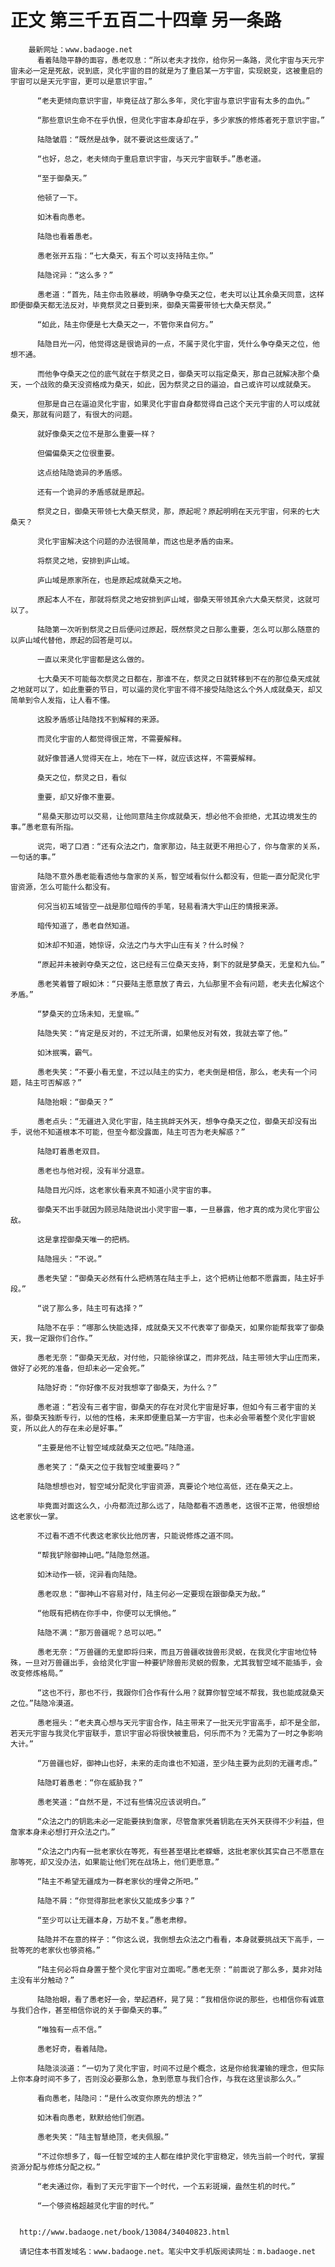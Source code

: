 # 正文 第三千五百二十四章 另一条路
        最新网址：www.badaoge.net
          看着陆隐平静的面容，愚老叹息：“所以老夫才找你，给你另一条路，灵化宇宙与天元宇宙未必一定是死敌，说到底，灵化宇宙的目的就是为了重启某一方宇宙，实现蜕变，这被重启的宇宙可以是天元宇宙，更可以是意识宇宙。”
      
          “老夫更倾向意识宇宙，毕竟征战了那么多年，灵化宇宙与意识宇宙有太多的血仇。”
      
          “那些意识生命不在乎仇恨，但灵化宇宙本身却在乎，多少家族的修炼者死于意识宇宙。”
      
          陆隐皱眉：“既然是战争，就不要说这些废话了。”
      
          “也好，总之，老夫倾向于重启意识宇宙，与天元宇宙联手。”愚老道。
      
          “至于御桑天。”
      
          他顿了一下。
      
          如沐看向愚老。
      
          陆隐也看着愚老。
      
          愚老张开五指：“七大桑天，有五个可以支持陆主你。”
      
          陆隐诧异：“这么多？”
      
          愚老道：“首先，陆主你击败暴岐，明确争夺桑天之位，老夫可以让其余桑天同意，这样即便御桑天都无法反对，毕竟祭灵之日要到来，御桑天需要带领七大桑天祭灵。”
      
          “如此，陆主你便是七大桑天之一，不管你来自何方。”
      
          陆隐目光一闪，他觉得这是很诡异的一点，不属于灵化宇宙，凭什么争夺桑天之位，他想不通。
      
          而他争夺桑天之位的底气就在于祭灵之日，御桑天可以指定桑天，那自己就解决那个桑天，一个战败的桑天没资格成为桑天，如此，因为祭灵之日的逼迫，自己或许可以成就桑天。
      
          但那是自己在逼迫灵化宇宙，如果灵化宇宙自身都觉得自己这个天元宇宙的人可以成就桑天，那就有问题了，有很大的问题。
      
          就好像桑天之位不是那么重要一样？
      
          但偏偏桑天之位很重要。
      
          这点给陆隐诡异的矛盾感。
      
          还有一个诡异的矛盾感就是原起。
      
          祭灵之日，御桑天带领七大桑天祭灵，那，原起呢？原起明明在天元宇宙，何来的七大桑天？
      
          灵化宇宙解决这个问题的办法很简单，而这也是矛盾的由来。
      
          将祭灵之地，安排到庐山域。
      
          庐山域是原家所在，也是原起成就桑天之地。
      
          原起本人不在，那就将祭灵之地安排到庐山域，御桑天带领其余六大桑天祭灵，这就可以了。
      
          陆隐第一次听到祭灵之日后便问过原起，既然祭灵之日那么重要，怎么可以那么随意的以庐山域代替他，原起的回答是可以。
      
          一直以来灵化宇宙都是这么做的。
      
          七大桑天不可能每次祭灵之日都在，那谁不在，祭灵之日就转移到不在的那位桑天成就之地就可以了，如此重要的节日，可以逼的灵化宇宙不得不接受陆隐这么个外人成就桑天，却又简单到令人发指，让人看不懂。
      
          这股矛盾感让陆隐找不到解释的来源。
      
          而灵化宇宙的人都觉得很正常，不需要解释。
      
          就好像普通人觉得天在上，地在下一样，就应该这样，不需要解释。
      
          桑天之位，祭灵之日，看似
      
          重要，却又好像不重要。
      
          “易桑天那边可以交易，让他同意陆主你成就桑天，想必他不会拒绝，尤其边境发生的事。”愚老意有所指。
      
          说完，喝了口酒：“还有众法之门，詹家那边，陆主就更不用担心了，你与詹家的关系，一句话的事。”
      
          陆隐不意外愚老能看透他与詹家的关系，智空域看似什么都没有，但能一直分配灵化宇宙资源，怎么可能什么都没有。
      
          何况当初五域皆空一战是那位暗传的手笔，轻易看清大宇山庄的情报来源。
      
          暗传知道了，愚老自然知道。
      
          如沐却不知道，她惊讶，众法之门与大宇山庄有关？什么时候？
      
          “原起并未被剥夺桑天之位，这已经有三位桑天支持，剩下的就是梦桑天，无皇和九仙。”
      
          愚老笑着瞥了眼如沐：“只要陆主愿意放了青云，九仙那里不会有问题，老夫去化解这个矛盾。”
      
          “梦桑天的立场未知，无皇嘛。”
      
          陆隐失笑：“肯定是反对的，不过无所谓，如果他反对有效，我就去宰了他。”
      
          如沐抿嘴，霸气。
      
          愚老失笑：“不要小看无皇，不过以陆主的实力，老夫倒是相信，那么，老夫有一个问题，陆主可否解惑？”
      
          陆隐抬眼：“御桑天？”
      
          愚老点头：“无疆进入灵化宇宙，陆主挑衅天外天，想争夺桑天之位，御桑天却没有出手，说他不知道根本不可能，但至今都没露面，陆主可否为老夫解惑？”
      
          陆隐盯着愚老双目。
      
          愚老也与他对视，没有半分退意。
      
          陆隐目光闪烁，这老家伙看来真不知道小灵宇宙的事。
      
          御桑天不出手就因为顾忌陆隐说出小灵宇宙一事，一旦暴露，他才真的成为灵化宇宙公敌。
      
          这是拿捏御桑天唯一的把柄。
      
          陆隐摇头：“不说。”
      
          愚老失望：“御桑天必然有什么把柄落在陆主手上，这个把柄让他都不愿露面，陆主好手段。”
      
          “说了那么多，陆主可有选择？”
      
          陆隐不在乎：“哪那么快能选择，成就桑天又不代表宰了御桑天，如果你能帮我宰了御桑天，我一定跟你们合作。”
      
          愚老无奈：“御桑天无敌，对付他，只能徐徐谋之，而非死战，陆主带领大宇山庄而来，做好了必死的准备，但却未必一定会死。”
      
          陆隐好奇：“你好像不反对我想宰了御桑天，为什么？”
      
          愚老道：“若没有三者宇宙，御桑天的存在对灵化宇宙是好事，但如今有三者宇宙的关系，御桑天独断专行，以他的性格，未来即便重启某一方宇宙，也未必会带着整个灵化宇宙蜕变，所以此人的存在未必是好事。”
      
          “主要是他不让智空域成就桑天之位吧。”陆隐道。
      
          愚老笑了：“桑天之位于我智空域重要吗？”
      
          陆隐想想也对，智空域分配灵化宇宙资源，真要论个地位高低，还在桑天之上。
      
          毕竟面对面这么久，小舟都流过那么远了，陆隐都看不透愚老，这很不正常，他很想给这老家伙一掌。
      
          不过看不透不代表这老家伙比他厉害，只能说修炼之道不同。
      
          “帮我铲除御神山吧。”陆隐忽然道。
      
          如沐动作一顿，诧异看向陆隐。
      
          愚老叹息：“御神山不容易对付，陆主何必一定要现在跟御桑天为敌。”
      
          “他既有把柄在你手中，你便可以无惧他。”
      
          陆隐不满：“那万兽疆呢？总可以吧。”
      
          愚老无奈：“万兽疆的无皇即将归来，而且万兽疆收拢兽形灵蜕，在我灵化宇宙地位特殊，一旦对万兽疆出手，会给灵化宇宙一种要铲除兽形灵蜕的假象，尤其我智空域不能插手，会改变修炼格局。”
      
          “这也不行，那也不行，我跟你们合作有什么用？就算你智空域不帮我，我也能成就桑天之位。”陆隐冷漠道。
      
          愚老摇头：“老夫真心想与天元宇宙合作，陆主带来了一批天元宇宙高手，却不是全部，若天元宇宙与我灵化宇宙联手，意识宇宙必将很快被重启，何乐而不为？无需为了一时之争影响大计。”
      
          “万兽疆也好，御神山也好，未来的走向谁也不知道，至少陆主要为此刻的无疆考虑。”
      
          陆隐盯着愚老：“你在威胁我？”
      
          愚老笑道：“自然不是，不过有些情况应该说明白。”
      
          “众法之门的钥匙未必一定能要挟到詹家，尽管詹家凭着钥匙在天外天获得不少利益，但詹家本身未必想打开众法之门。”
      
          “众法之门内有一批老家伙在等死，有些甚至堪比老蝾螈，这批老家伙其实自己不愿意在那等死，却又没办法，如果能让他们死在战场上，他们更愿意。”
      
          “陆主不希望无疆成为一群老家伙的埋骨之所吧。”
      
          陆隐不屑：“你觉得那批老家伙又能成多少事？”
      
          “至少可以让无疆本身，万劫不复。”愚老肃穆。
      
          陆隐并不在意的样子：“你这么说，我倒想去众法之门看看，本身就要挑战天下高手，一批等死的老家伙也够资格。”
      
          “陆主何必将自身置于整个灵化宇宙对立面呢。”愚老无奈：“前面说了那么多，莫非对陆主没有半分触动？”
      
          陆隐抬眼，看了愚老好一会，举起酒杯，晃了晃：“我相信你说的那些，也相信你有诚意与我们合作，甚至相信你说的关于御桑天的事。”
      
          “唯独有一点不信。”
      
          愚老好奇，看着陆隐。
      
          陆隐淡淡道：“一切为了灵化宇宙，时间不过是个概念，这是你给我灌输的理念，但实际上你本身时间不多了，否则没必要那么急，急到愿意与我们合作，与我在这里谈那么久。”
      
          看向愚老，陆隐问：“是什么改变你原先的想法？”
      
          如沐看向愚老，默默给他们倒酒。
      
          愚老失笑：“陆主智慧绝顶，老夫佩服。”
      
          “不过你想多了，每一任智空域的主人都在维护灵化宇宙稳定，领先当前一个时代，掌握资源分配与修炼分配之权。”
      
          “老夫通过你，看到了天元宇宙下一个时代，一个五彩斑斓，盎然生机的时代。”
      
          “一个够资格超越灵化宇宙的时代。”
      
      
      http://www.badaoge.net/book/13084/34040823.html
      
      请记住本书首发域名：www.badaoge.net。笔尖中文手机版阅读网址：m.badaoge.net